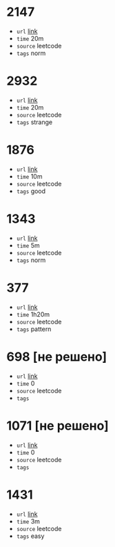 # 2147
- `url` [link](https://leetcode.com/problems/number-of-ways-to-divide-a-long-corridor/description/?envType=daily-question&envId=2023-11-28)
- `time` 20m
- `source` leetcode
- `tags` norm
# 2932
- `url` [link](https://leetcode.com/problems/maximum-strong-pair-xor-i/description/)
- `time` 20m
- `source` leetcode
- `tags` strange
# 1876
- `url` [link](https://leetcode.com/problems/substrings-of-size-three-with-distinct-characters/)
- `time` 10m
- `source` leetcode
- `tags` good
# 1343
- `url` [link](https://leetcode.com/problems/number-of-sub-arrays-of-size-k-and-average-greater-than-or-equal-to-threshold/description/)
- `time` 5m
- `source` leetcode
- `tags` norm
# 377
- `url` [link](https://leetcode.com/problems/combination-sum-iv/description/)
- `time` 1h20m
- `source` leetcode
- `tags` pattern
# 698 [не решено]
- `url` [link](https://leetcode.com/problems/partition-to-k-equal-sum-subsets/description/)
- `time` 0
- `source` leetcode
- `tags` 
# 1071 [не решено]
- `url` [link](https://leetcode.com/problems/greatest-common-divisor-of-strings/description/)
- `time` 0
- `source` leetcode
- `tags` 
# 1431
- `url` [link](https://leetcode.com/problems/kids-with-the-greatest-number-of-candies/description/?envType=study-plan-v2&envId=leetcode-75)
- `time` 3m
- `source` leetcode
- `tags` easy